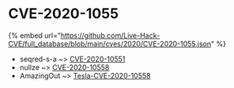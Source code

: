 # CVE-2020-1055
{% embed url="https://github.com/Live-Hack-CVE/full_database/blob/main/cves/2020/CVE-2020-1055.json" %}

* seqred-s-a ~> [CVE-2020-10551](https://www.alice-snow.ru/2020/database/cve-2020-1055/cve-2020-10551-seqred-s-a)
* nullze ~> [CVE-2020-10558](https://www.alice-snow.ru/2020/database/cve-2020-1055/cve-2020-10558-nullze)
* AmazingOut ~> [Tesla-CVE-2020-10558](https://www.alice-snow.ru/2020/database/cve-2020-1055/tesla-cve-2020-10558-amazingout)
